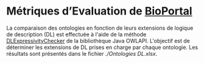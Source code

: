 # Métriques d’Evaluation de [BioPortal](https://www.bioontology.org/wiki/Ontology_Metrics)

La comparaison des ontologies en fonction de leurs extensions de logique de description (DL) est effectuée à l'aide de la méthode [DLExpressivityChecker](http://owlcs.github.io/owlapi/apidocs_3/org/semanticweb/owlapi/util/DLExpressivityChecker.Construct.html) de la bibliothèque Java OWLAPI. L'objectif est de déterminer les extensions de DL prises en charge par chaque ontologie. Les résultats sont présentés dans le fichier *./Ontologies DL.xlsx*.